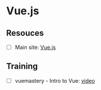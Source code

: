 # Vue.js

## Resouces

* [ ] Main site: [Vue.js](https://vuejs.org/)

## Training

* [ ] vuemastery - Intro to Vue: [video](https://www.vuemastery.com/courses/intro-to-vue-js/vue-instance/)


